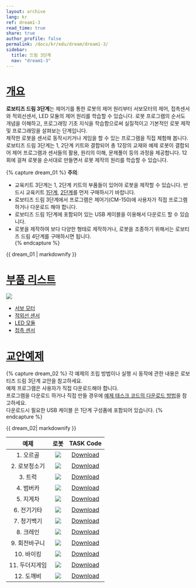 ```yaml
---
layout: archive
lang: kr
ref: dream1-3
read_time: true
share: true
author_profile: false
permalink: /docs/kr/edu/dream/dream1-3/
sidebar:
  title: 드림 3단계
  nav: "dream1-3"
---
```


# [개요](#개요)

**로보티즈 드림 3단계**는 제어기를 통한 로봇의 제어 원리부터 서보모터의 제어, 접촉센서와 적외선센서, LED 모듈의 제어 원리를 학습할 수 있습니다. 로봇 프로그램의 순서도 개념을 이해하고, 프로그래밍 기초 지식을 학습함으로써 실질적이고 기본적인 로봇 제작 및 프로그래밍을 살펴보는 단계입니다.  
제작한 로봇을 센서로 동작시키거나 게임을 할 수 있는 프로그램을 직접 체험해 봅니다.  
로보티즈 드림 3단계는 1, 2단계 키트와 결합되어 총 12장의 교재와 예제 로봇이 결합되어 제어 프로그램과 센서들의 활용, 원리의 이해, 문제풀이 등의 과정을 제공합니다. 12회에 걸쳐 로봇을 순서대로 만들면서 로봇 제작의 원리를 학습할 수 있습니다.

{% capture dream_01 %}
**주의**:
- 교육키트 3단계는 1, 2단계 키트의 부품들이 있어야 로봇을 제작할 수 있습니다. 반드시 교육키트 [1단계], [2단계]를 먼저 구매하시기 바랍니다.
- 로보티즈 드림 3단계에서 프로그램은 제어기(CM-150)에 사용자가 직접 프로그램 하거나 다운로드 해야 합니다.
- 로보티즈 드림 1단계에 포함되어 있는 USB 케이블을 이용해서 다운로드 할 수 있습니다.
- 로봇을 제작하여 보다 다양한 형태로 제작하거나, 로봇을 조종하기 위해서는 로보티즈 드림 4단계를 구매하시면 됩니다.  
{% endcapture %}

<div class="notice--warning">{{ dream_01 | markdownify }}</div>

# [부품 리스트](#부품-리스트)

![](/assets/images/edu/dream/dream3kr.jpg)

- [서보 모터]
- [적외선 센서]
- [LED 모듈]
- [접촉 센서]

# [교안예제](#교안예제)

{% capture dream_02 %}
각 예제의 조립 방법이나 실행 시 동작에 관한 내용은 로보티즈 드림 3단계 교안을 참고하세요.  
예제 프로그램은 사용자가 직접 다운로드해야 합니다.   
프로그램을 다운로드 하거나 직접 만들 경우에 [예제 태스크 코드의 다운로드 방법]을 참고하세요.  
다운로드시 필요한 USB 케이블 은 1단계 구성품에 포함되어 있습니다.
{% endcapture %}

<div class="notice">{{ dream_02| markdownify }}</div>

|예제|로봇|TASK Code|
| :---: | :---: | :---: |
|1. 오르골|![](/assets/images/edu/dream/dream1-3_orgol.jpg)|[Download][DREAM_L3_Orgel_KR.tsk]|
|2. 로보청소기|![](/assets/images/edu/dream/dream1-3_cleaningrobot.jpg)|[Download][DREAM_L3_CleanupRobot_KR.tsk]|
|3. 트럭|![](/assets/images/edu/dream/dream1-3_truck.jpg)|[Download][DREAM_L3_Truck_KR.tsk]|
|4. 범버카|![](/assets/images/edu/dream/dream1-3_bumpercar.jpg)|[Download][DREAM_L3_BumperCar_KR.tsk]|
|5. 지게차|![](/assets/images/edu/dream/dream1-3_probingcar.jpg)|[Download][DREAM_L3_ProbingCar_KR.tsk]|
|6. 전기기타|![](/assets/images/edu/dream/dream1-3_guitar.jpg)|[Download][DREAM_L3_Guitar_KR.tsk]|
|7. 청기백기|![](/assets/images/edu/dream/dream1-3_flaggame.jpg)|[Download][DREAM_L3_FlagGame_KR.tsk]|
|8. 크레인|![](/assets/images/edu/dream/dream1-3_crane.jpg)|[Download][DREAM_L3_Crane_KR.tsk]|
|9. 회전바구니|![](/assets/images/edu/dream/dream1-3_basket.jpg)|[Download][DREAM_L3_DrunkenBasket_KR.tsk]|
|10. 바이킹|![](/assets/images/edu/dream/dream1-3_viking.jpg)|[Download][DREAM_L3_Viking_KR.tsk]|
|11. 두더지게임|![](/assets/images/edu/dream/dream1-3_whacamole.jpg)|[Download][DREAM_L3_MoleHitting_KR.tsk]|
|12. 도깨비|![](/assets/images/edu/dream/dream1-3_goblin.jpg)|[Download][DREAM_L3_BabyGoblin_KR.tsk]|


[1단계]: /docs/kr/edu/dream/dream1-1/
[2단계]: /docs/kr/edu/dream/dream1-2/
[서보 모터]: /docs/kr/parts/motor/servo_motor/
[적외선 센서]: /docs/kr/parts/sensor/irss-10/
[LED 모듈]: /docs/kr/parts/display/lm-10/
[접촉 센서]: /docs/kr/parts/sensor/ts-10/
[예제 태스크 코드의 다운로드 방법]: /docs/kr/faq/download_task_code/
[DREAM_L3_Orgel_KR.tsk]: http://support.robotis.com/ko/baggage_files/dream/dream_l3_orgel_kr.tsk
[DREAM_L3_CleanupRobot_KR.tsk]: http://support.robotis.com/ko/baggage_files/dream/dream_l3_cleanuprobot_kr.tsk
[DREAM_L3_Truck_KR.tsk]: http://support.robotis.com/ko/baggage_files/dream/dream_l3_truck_kr.tsk
[DREAM_L3_BumperCar_KR.tsk]: http://support.robotis.com/ko/baggage_files/dream/dream_l3_bumpercar_kr.tsk
[DREAM_L3_ProbingCar_KR.tsk]: http://support.robotis.com/ko/baggage_files/dream/dream_l3_probingcar_kr.tsk
[DREAM_L3_Guitar_KR.tsk]: http://support.robotis.com/ko/baggage_files/dream/dream_l3_guitar_kr.tsk
[DREAM_L3_FlagGame_KR.tsk]: http://support.robotis.com/ko/baggage_files/dream/dream_l3_flaggame_kr.tsk
[DREAM_L3_Crane_KR.tsk]: http://support.robotis.com/ko/baggage_files/dream/dream_l3_crane_kr.tsk
[DREAM_L3_DrunkenBasket_KR.tsk]: http://support.robotis.com/ko/baggage_files/dream/dream_l3_drunkenbasket_kr.tsk
[DREAM_L3_Viking_KR.tsk]: http://support.robotis.com/ko/baggage_files/dream/dream_l3_viking_kr.tsk
[DREAM_L3_MoleHitting_KR.tsk]: http://support.robotis.com/ko/baggage_files/dream/dream_l3_molehitting_kr.tsk
[DREAM_L3_BabyGoblin_KR.tsk]: http://support.robotis.com/ko/baggage_files/dream/dream_l3_babygoblin_kr.tsk
